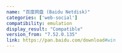 ```yaml
---
name: "百度网盘 (Baidu Netdisk)"
categories: ['web-social']
compatibility: emulation
display_result: "Compatible"
version_from: "7.52.0.135"
link: https://pan.baidu.com/download#win
---
```

